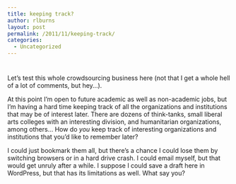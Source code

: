 ```yaml
---
title: keeping track?
author: rlburns
layout: post
permalink: /2011/11/keeping-track/
categories:
  - Uncategorized
---
```

# 

Let’s test this whole crowdsourcing business here (not that I get a whole hell of a lot of comments, but hey…).

At this point I’m open to future academic as well as non-academic jobs, but I’m having a hard time keeping track of all the organizations and institutions that may be of interest later. There are dozens of think-tanks, small liberal arts colleges with an interesting division, and humanitarian organizations, among others… How do *you* keep track of interesting organizations and institutions that you’d like to remember later? 

I could just bookmark them all, but there’s a chance I could lose them by switching browsers or in a hard drive crash. I could email myself, but that would get unruly after a while. I suppose I could save a draft here in WordPress, but that has its limitations as well. What say you?